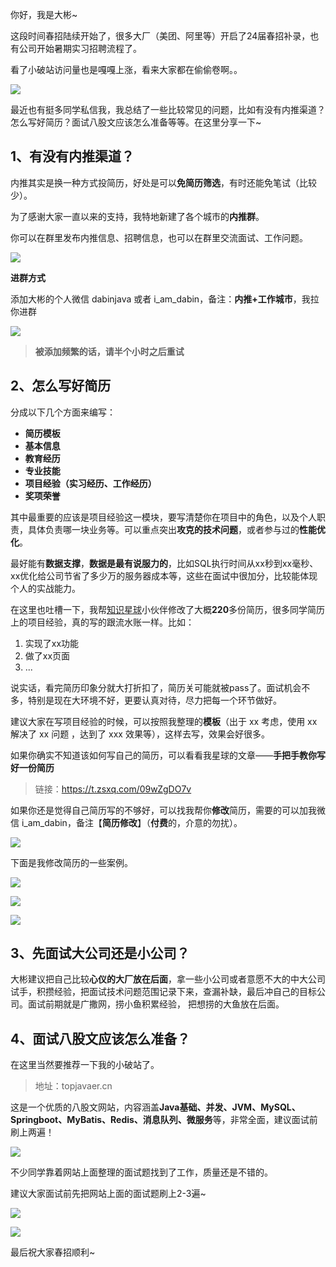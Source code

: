 你好，我是大彬~

这段时间春招陆续开始了，很多大厂（美团、阿里等）开启了24届春招补录，也有公司开始暑期实习招聘流程了。

看了小破站访问量也是嘎嘎上涨，看来大家都在偷偷卷啊。。

![](http://img.topjavaer.cn/img/202403020934945.png)

最近也有挺多同学私信我，我总结了一些比较常见的问题，比如有没有内推渠道？怎么写好简历？面试八股文应该怎么准备等等。在这里分享一下~

## 1、有没有内推渠道？

内推其实是换一种方式投简历，好处是可以**免简历筛选**，有时还能免笔试（比较少）。

为了感谢大家一直以来的支持，我特地新建了各个城市的**内推群**。

你可以在群里发布内推信息、招聘信息，也可以在群里交流面试、工作问题。

![](http://img.topjavaer.cn/img/202403021124419.png)

**进群方式**

添加大彬的个人微信 dabinjava 或者 i_am_dabin，备注：**内推+工作城市**，我拉你进群

![](http://img.topjavaer.cn/img/202403021107571.png)

>  **被添加频繁的话，请半个小时之后重试**

## 2、怎么写好简历

分成以下几个方面来编写：

- **简历模板**
- **基本信息**
- **教育经历**
- **专业技能**
- **项目经验（实习经历、工作经历）**
- **奖项荣誉**

其中最重要的应该是项目经验这一模块，要写清楚你在项目中的角色，以及个人职责，具体负责哪一块业务等。可以重点突出**攻克的技术问题**，或者参与过的**性能优化**。

最好能有**数据支撑**，**数据是最有说服力的**，比如SQL执行时间从xx秒到xx毫秒、xx优化给公司节省了多少万的服务器成本等，这些在面试中很加分，比较能体现个人的实战能力。

在这里也吐槽一下，我帮[知识星球](https://mp.weixin.qq.com/s/VdKnOvkQa5rrqgdllSJtUw)小伙伴修改了大概**220**多份简历，很多同学简历上的项目经验，真的写的跟流水账一样。比如：

1. 实现了xx功能
2. 做了xx页面
3. ...

说实话，看完简历印象分就大打折扣了，简历关可能就被pass了。面试机会不多，特别是现在大环境不好，更要认真对待，尽力把每一个环节做好。

建议大家在写项目经验的时候，可以按照我整理的**模板**（出于 xx 考虑，使用 xx 解决了 xx 问题 ，达到了 xxx 效果等），这样去写，效果会好很多。

如果你确实不知道该如何写自己的简历，可以看看我星球的文章——**手把手教你写好一份简历**

>  链接：https://t.zsxq.com/09wZgDO7v

如果你还是觉得自己简历写的不够好，可以找我帮你**修改**简历，需要的可以加我微信 i_am_dabin，备注【**简历修改**】（**付费**的，介意的勿扰）。

![](http://img.topjavaer.cn/img/202403021121570.png)

下面是我修改简历的一些案例。

![](http://img.topjavaer.cn/img/202403031119562.png)

![](http://img.topjavaer.cn/img/202403031120321.png)

![](http://img.topjavaer.cn/img/image-20230111224753836.png)

## 3、先面试大公司还是小公司？

大彬建议把自己比较**心仪的大厂放在后面**，拿一些小公司或者意愿不大的中大公司试手，积攒经验，把面试技术问题范围记录下来，查漏补缺，最后冲自己的目标公司。面试前期就是广撒网，捞小鱼积累经验， 把想捞的大鱼放在后面。

## 4、面试八股文应该怎么准备？

在这里当然要推荐一下我的小破站了。

> 地址：topjavaer.cn

这是一个优质的八股文网站，内容涵盖**Java基础、并发、JVM、MySQL、Springboot、MyBatis、Redis、消息队列、微服务**等，非常全面，建议面试前刷上两遍！

![](http://img.topjavaer.cn/img/202403021025198.png)

不少同学靠着网站上面整理的面试题找到了工作，质量还是不错的。

建议大家面试前先把网站上面的面试题刷上2-3遍~

![](http://img.topjavaer.cn/img/202403021036763.png)

![](http://img.topjavaer.cn/img/202403021113383.png)



最后祝大家春招顺利~

